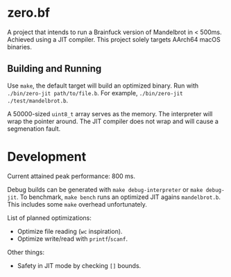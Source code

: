 # zero.bf

A project that intends to run a Brainfuck version of Mandelbrot in < 500ms.
Achieved using a JIT compiler.
This project solely targets AArch64 macOS binaries.

## Building and Running

Use `make`, the default target will build an optimized binary.
Run with `./bin/zero-jit path/to/file.b`.
For example, `./bin/zero-jit ./test/mandelbrot.b`.

A 50000-sized `uint8_t` array serves as the memory.
The interpreter will wrap the pointer around.
The JIT compiler does not wrap and will cause a segmenation fault.

# Development

Current attained peak performance: 800 ms.

Debug builds can be generated with `make debug-interpreter` or `make debug-jit`.
To benchmark, `make bench` runs an optimized JIT agains `mandelbrot.b`.
This includes some `make` overhead unfortunately.

List of planned optimizations:
- Optimize file reading (`wc` inspiration).
- Optimize write/read with `printf`/`scanf`.

Other things:
- Safety in JIT mode by checking `[]` bounds.

